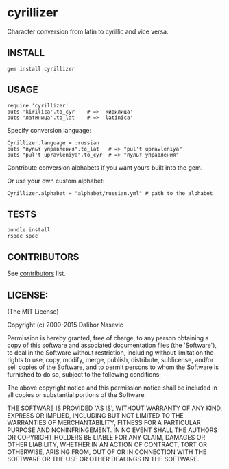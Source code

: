 # cyrillizer

Character conversion from latin to cyrillic and vice versa.

## INSTALL

    gem install cyrillizer

## USAGE

    require 'cyrillizer'
    puts 'kirilica'.to_cyr    # => 'кирилица'
    puts 'латиница'.to_lat    # => 'latinica'

Specify conversion language:

    Cyrillizer.language = :russian
    puts "пульт управления".to_lat   # => "pul't upravleniya"
    puts "pul't upravleniya".to_cyr  # => "пульт управления"

Contribute conversion alphabets if you want yours built into the gem.

Or use your own custom alphabet:

    Cyrillizer.alphabet = "alphabet/russian.yml" # path to the alphabet

## TESTS

    bundle install
    rspec spec

## CONTRIBUTORS

See [contributors](https://github.com/dalibor/cyrillizer/graphs/contributors) list.

## LICENSE:

(The MIT License)

Copyright (c) 2009-2015 Dalibor Nasevic

Permission is hereby granted, free of charge, to any person obtaining
a copy of this software and associated documentation files (the
'Software'), to deal in the Software without restriction, including
without limitation the rights to use, copy, modify, merge, publish,
distribute, sublicense, and/or sell copies of the Software, and to
permit persons to whom the Software is furnished to do so, subject to
the following conditions:

The above copyright notice and this permission notice shall be
included in all copies or substantial portions of the Software.

THE SOFTWARE IS PROVIDED 'AS IS', WITHOUT WARRANTY OF ANY KIND,
EXPRESS OR IMPLIED, INCLUDING BUT NOT LIMITED TO THE WARRANTIES OF
MERCHANTABILITY, FITNESS FOR A PARTICULAR PURPOSE AND NONINFRINGEMENT.
IN NO EVENT SHALL THE AUTHORS OR COPYRIGHT HOLDERS BE LIABLE FOR ANY
CLAIM, DAMAGES OR OTHER LIABILITY, WHETHER IN AN ACTION OF CONTRACT,
TORT OR OTHERWISE, ARISING FROM, OUT OF OR IN CONNECTION WITH THE
SOFTWARE OR THE USE OR OTHER DEALINGS IN THE SOFTWARE.
